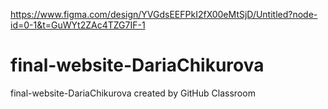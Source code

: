 https://www.figma.com/design/YVGdsEEFPkI2fX00eMtSjD/Untitled?node-id=0-1&t=GuWYt2ZAc4TZG7IF-1

# final-website-DariaChikurova
final-website-DariaChikurova created by GitHub Classroom
